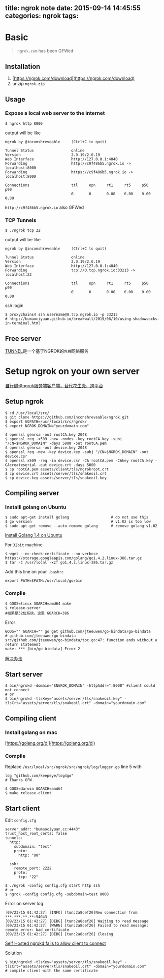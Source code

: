 title: ngrok note
date: 2015-09-14 14:45:55
categories: ngrok
tags:
---

# Basic 

> `ngrok.com` has been GFWed

## Installation
1. [https://ngrok.com/download](https://ngrok.com/download)
2. unzip `ngrok.zip`

<!--more-->

## Usage

### Expose a local web server to the internet

```
$ ngrok http 8000
```
output will be like

```
ngrok by @inconshreveable     (Ctrl+C to quit)

Tunnel Status                 online
Version                       2.0.19/2.0.19
Web Interface                 http://127.0.0.1:4040
Forwarding                    http://c9f486b5.ngrok.io -> localhost:8000
Forwarding                    https://c9f486b5.ngrok.io -> localhost:8000

Connections                   ttl     opn     rt1     rt5     p50     p90
                              0       0       0.00    0.00    0.00    0.00
```

`http://c9f486b5.ngrok.io` also GFWed

### TCP Tunnels

```
$ ./ngrok tcp 22
```

output will be like

```
ngrok by @inconshreveable     (Ctrl+C to quit)

Tunnel Status                 online
Version                       2.0.19/2.0.19
Web Interface                 http://127.0.0.1:4040
Forwarding                    tcp://0.tcp.ngrok.io:33213 -> localhost:22

Connections                   ttl     opn     rt1     rt5     p50     p90
                              0       0       0.00    0.00    0.00    0.00
```

ssh login

```
$ proxychains4 ssh username@0.tcp.ngrok.io -p 33213
# http://bumaociyuan.github.io/breakwall/2015/08/10/using-shadowsocks-in-terminal.html
```

## Free server
[TUNNEL](http://www.tunnel.mobi/)是一个基于NGROK的`免费`网络服务

# Setup ngrok on your own server

[自行编译ngrok服务端客户端，替代花生壳，跨平台](http://www.ekan001.com/articles/38)



## Setup ngrok

```
$ cd /usr/local/src/
$ git clone https://github.com/inconshreveable/ngrok.git
$ export GOPATH=/usr/local/src/ngrok/
$ export NGROK_DOMAIN="yourdomain.com"
```

```
$ openssl genrsa -out rootCA.key 2048
$ openssl req -x509 -new -nodes -key rootCA.key -subj "/CN=$NGROK_DOMAIN" -days 5000 -out rootCA.pem
$ openssl genrsa -out device.key 2048
$ openssl req -new -key device.key -subj "/CN=$NGROK_DOMAIN" -out device.csr
$ openssl x509 -req -in device.csr -CA rootCA.pem -CAkey rootCA.key -CAcreateserial -out device.crt -days 5000
$ cp rootCA.pem assets/client/tls/ngrokroot.crt
$ cp device.crt assets/server/tls/snakeoil.crt 
$ cp device.key assets/server/tls/snakeoil.key
```

## Compiling server

### Installl golang on Ubuntu
```
$ sudo apt-get install golang 					# do not use this
$ go version 									# v1.02 is too low
$ sudo apt-get remove --auto-remove golang		# remove golang v1.02
```
[Install Golang 1.4 on Ubuntu](https://ubuntu.kertaskampus.com/install-golang-1.4-on-ubuntu/)

For `32bit` machine

```
$ wget --no-check-certificate --no-verbose https://storage.googleapis.com/golang/go1.4.2.linux-386.tar.gz
$ tar -C /usr/local -xzf go1.4.2.linux-386.tar.gz
```

Add this line on your `.bashrc`

```
export PATH=$PATH:/usr/local/go/bin
```
### Compile

```
$ GOOS=linux GOARCH=amd64 make 
$ release-server
#如果是32位系统，这里 GOARCH=386
```

Error

```
GOOS="" GOARCH="" go get github.com/jteeuwen/go-bindata/go-bindata
# github.com/jteeuwen/go-bindata
src/github.com/jteeuwen/go-bindata/toc.go:47: function ends without a return statement
make: *** [bin/go-bindata] Error 2
```
[解决办法](https://github.com/inconshreveable/ngrok/issues/237)

## Start server

```
$ bin/ngrokd -domain="$NGROK_DOMAIN" -httpAddr=":8000" #client could not connect
# or
$ bin/ngrokd -tlsKey="assets/server/tls/snakeoil.key" -tlsCrt="assets/server/tls/snakeoil.crt" -domain="yourdomain.com"
```

## Compiling client
### Install golang on mac
[https://golang.org/dl](https://golang.org/dl)

### Compile

Replace `/usr/local/src/ngrok/src/ngrok/log/logger.go` line 5 with 

```
log "github.com/keepeye/log4go"
# Thanks GFW
```

```
$ GOOS=darwin GOARCH=amd64
$ make release-client
```

## Start client

Edit `config.cfg`

```
server_addr: "bumaociyuan.cc:4443"
trust_host_root_certs: false
tunnels:
  http:
    subdomain: "test"
    proto:
      http: "80"
 
  ssh:
    remote_port: 2222
    proto:
      tcp: "22"
```

```
$ ./ngrok -config config.cfg start http ssh
# or
$ ngrok -config config.cfg -subdomain=test 8000
```



Error on server log

```
[09/23/15 01:42:27] [INFO] [tun:2a8cef20]New connection from ***.***.**.**:54043
[09/23/15 01:42:27] [DEBG] [tun:2a8cef20] Waiting to read message
[09/23/15 01:42:27] [WARN] [tun:2a8cef20] Failed to read message: remote error: bad certificate
[09/23/15 01:42:27] [DEBG] [tun:2a8cef20] Closing
```
[Self Hosted ngrokd fails to allow client to connect](https://github.com/inconshreveable/ngrok/issues/84)

Solution

```
$ bin/ngrokd -tlsKey="assets/server/tls/snakeoil.key" -tlsCrt="assets/server/tls/snakeoil.crt" -domain="yourdomain.com"
# compile client with the same certificate
```